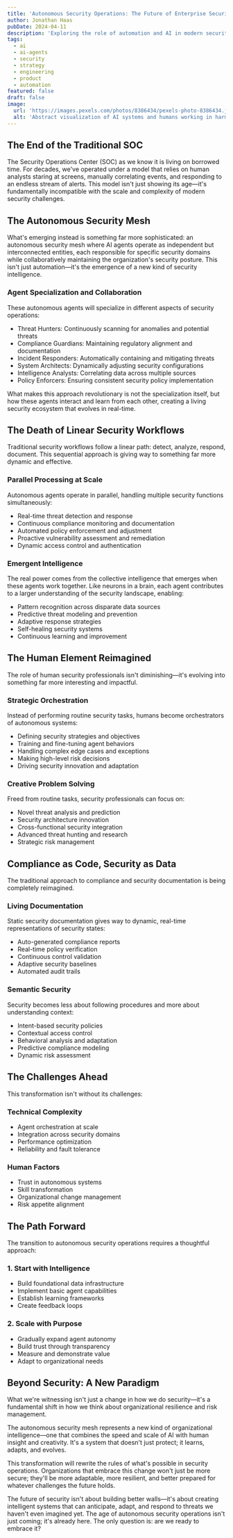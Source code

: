 ```yaml
---
title: 'Autonomous Security Operations: The Future of Enterprise Security'
author: Jonathan Haas
pubDate: 2024-04-11
description: 'Exploring the role of automation and AI in modern security operations'
tags:
  - ai
  - ai-agents
  - security
  - strategy
  - engineering
  - product
  - automation
featured: false
draft: false
image:
  url: 'https://images.pexels.com/photos/8386434/pexels-photo-8386434.jpeg'
  alt: 'Abstract visualization of AI systems and humans working in harmony'
---
```


## The End of the Traditional SOC

The Security Operations Center (SOC) as we know it is living on borrowed time.
For decades, we've operated under a model that relies on human analysts staring
at screens, manually correlating events, and responding to an endless stream of
alerts. This model isn't just showing its age—it's fundamentally incompatible
with the scale and complexity of modern security challenges.

## The Autonomous Security Mesh

What's emerging instead is something far more sophisticated: an autonomous
security mesh where AI agents operate as independent but interconnected
entities, each responsible for specific security domains while collaboratively
maintaining the organization's security posture. This isn't just automation—it's
the emergence of a new kind of security intelligence.

### Agent Specialization and Collaboration

These autonomous agents will specialize in different aspects of security
operations:

- Threat Hunters: Continuously scanning for anomalies and potential threats
- Compliance Guardians: Maintaining regulatory alignment and documentation
- Incident Responders: Automatically containing and mitigating threats
- System Architects: Dynamically adjusting security configurations
- Intelligence Analysts: Correlating data across multiple sources
- Policy Enforcers: Ensuring consistent security policy implementation

What makes this approach revolutionary is not the specialization itself, but how
these agents interact and learn from each other, creating a living security
ecosystem that evolves in real-time.

## The Death of Linear Security Workflows

Traditional security workflows follow a linear path: detect, analyze, respond,
document. This sequential approach is giving way to something far more dynamic
and effective.

### Parallel Processing at Scale

Autonomous agents operate in parallel, handling multiple security functions
simultaneously:

- Real-time threat detection and response
- Continuous compliance monitoring and documentation
- Automated policy enforcement and adjustment
- Proactive vulnerability assessment and remediation
- Dynamic access control and authentication

### Emergent Intelligence

The real power comes from the collective intelligence that emerges when these
agents work together. Like neurons in a brain, each agent contributes to a
larger understanding of the security landscape, enabling:

- Pattern recognition across disparate data sources
- Predictive threat modeling and prevention
- Adaptive response strategies
- Self-healing security systems
- Continuous learning and improvement

## The Human Element Reimagined

The role of human security professionals isn't diminishing—it's evolving into
something far more interesting and impactful.

### Strategic Orchestration

Instead of performing routine security tasks, humans become orchestrators of
autonomous systems:

- Defining security strategies and objectives
- Training and fine-tuning agent behaviors
- Handling complex edge cases and exceptions
- Making high-level risk decisions
- Driving security innovation and adaptation

### Creative Problem Solving

Freed from routine tasks, security professionals can focus on:

- Novel threat analysis and prediction
- Security architecture innovation
- Cross-functional security integration
- Advanced threat hunting and research
- Strategic risk management

## Compliance as Code, Security as Data

The traditional approach to compliance and security documentation is being
completely reimagined.

### Living Documentation

Static security documentation gives way to dynamic, real-time representations of
security states:

- Auto-generated compliance reports
- Real-time policy verification
- Continuous control validation
- Adaptive security baselines
- Automated audit trails

### Semantic Security

Security becomes less about following procedures and more about understanding
context:

- Intent-based security policies
- Contextual access control
- Behavioral analysis and adaptation
- Predictive compliance modeling
- Dynamic risk assessment

## The Challenges Ahead

This transformation isn't without its challenges:

### Technical Complexity

- Agent orchestration at scale
- Integration across security domains
- Performance optimization
- Reliability and fault tolerance

### Human Factors

- Trust in autonomous systems
- Skill transformation
- Organizational change management
- Risk appetite alignment

## The Path Forward

The transition to autonomous security operations requires a thoughtful approach:

### 1. Start with Intelligence

- Build foundational data infrastructure
- Implement basic agent capabilities
- Establish learning frameworks
- Create feedback loops

### 2. Scale with Purpose

- Gradually expand agent autonomy
- Build trust through transparency
- Measure and demonstrate value
- Adapt to organizational needs

## Beyond Security: A New Paradigm

What we're witnessing isn't just a change in how we do security—it's a
fundamental shift in how we think about organizational resilience and risk
management.

The autonomous security mesh represents a new kind of organizational
intelligence—one that combines the speed and scale of AI with human insight and
creativity. It's a system that doesn't just protect; it learns, adapts, and
evolves.

This transformation will rewrite the rules of what's possible in security
operations. Organizations that embrace this change won't just be more secure;
they'll be more adaptable, more resilient, and better prepared for whatever
challenges the future holds.

The future of security isn't about building better walls—it's about creating
intelligent systems that can anticipate, adapt, and respond to threats we
haven't even imagined yet. The age of autonomous security operations isn't just
coming; it's already here. The only question is: are we ready to embrace it?
